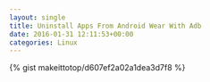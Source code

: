 ```yaml
---
layout: single                                                                                                              
title: Uninstall Apps From Android Wear With Adb                                                                                                                       
date: 2016-01-31 12:11:53+00:00                                                                                                                        
categories: Linux                                                                                                                
---                                                                                                                              
```


{% gist makeittotop/d607ef2a02a1dea3d7f8 %}                                                                                                           

